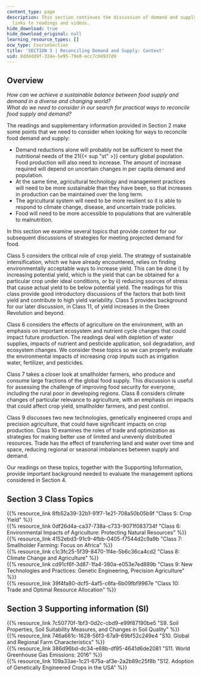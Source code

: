 ```yaml
---
content_type: page
description: This section continues the discussion of demand and supply, including
  links to readings and videos.
hide_download: true
hide_download_original: null
learning_resource_types: []
ocw_type: CourseSection
title: 'SECTION 3 | Reconciling Demand and Supply: Context'
uid: 8dd4dd9f-324e-5e95-79e8-ecc7c04937d9
---
```


Overview
--------

_How can we achieve a sustainable balance between food supply and demand in a diverse and changing world?_  
_What do we need to consider in our search for practical ways to reconcile food supply and demand?_

The readings and supplementary information provided in Section 2 make some points that we need to consider when looking for ways to reconcile food demand and supply:

*   Demand reductions alone will probably not be sufficient to meet the nutritional needs of the 21{{< sup "st" >}} century global population. Food production will also need to increase. The amount of increase required will depend on uncertain changes in per capita demand and population.
*   At the same time, agricultural technology and management practices will need to be more sustainable than they have been, so that increases in production can be maintained over the long term.
*   The agricultural system will need to be more resilient so it is able to respond to climate change, disease, and uncertain trade policies.
*   Food will need to be more accessible to populations that are vulnerable to malnutrition.

In this section we examine several topics that provide context for our subsequent discussions of strategies for meeting projected demand for food.

Class 5 considers the critical role of crop yield. The strategy of sustainable intensification, which we have already encountered, relies on finding environmentally acceptable ways to increase yield. This can be done i) by increasing potential yield, which is the yield that can be obtained for a particular crop under ideal conditions, or by ii) reducing sources of stress that cause actual yield to be below potential yield. The readings for this class provide good introductory discussions of the factors that both limit yield and contribute to high yield variability. Class 5 provides background for our later discussion, in Class 11, of yield increases in the Green Revolution and beyond.

Class 6 considers the effects of agriculture on the environment, with an emphasis on important ecosystem and nutrient cycle changes that could impact future production. The readings deal with depletion of water supplies, impacts of nutrient and pesticide application, soil degradation, and ecosystem changes. We consider these topics so we can properly evaluate the environmental impacts of increasing crop inputs such as irrigation water, fertilizer, and pesticides.

Class 7 takes a closer look at smallholder farmers, who produce and consume large fractions of the global food supply. This discussion is useful for assessing the challenge of improving food security for everyone, including the rural poor in developing regions. Class 8 considers climate changes of particular relevance to agriculture, with an emphasis on impacts that could affect crop yield, smallholder farmers, and pest control.

Class 9 discusses two new technologies, genetically engineered crops and precision agriculture, that could have significant impacts on crop production. Class 10 examines the roles of trade and optimization as strategies for making better use of limited and unevenly distributed resources. Trade has the effect of transferring land and water over time and space, reducing regional or seasonal imbalances between supply and demand.

Our readings on these topics, together with the Supporting Information, provide important background needed to evaluate the management options considered in Section 4.

Section 3 Class Topics
----------------------

{{% resource_link 8fb52a39-32b1-91f7-1e21-708a50b05b9f "Class 5: Crop Yield" %}}  
{{% resource_link 0df26d4a-ca37-738a-c733-9071f083734f "Class 6: Environmental Impacts of Agriculture: Protecting Natural Resources" %}}  
{{% resource_link 4152ebd3-91c9-4fbb-0405-f7544d2c9a9b "Class 7: Smallholder Farming: Focus on Africa" %}}  
{{% resource_link c1c3fc25-5f39-8470-1f4e-5b6c36ca4cd2 "Class 8: Climate Change and Agriculture" %}}  
{{% resource_link cd91cf6f-3d87-1fa4-380a-e053e7ed889b "Class 9: New Technologies and Practices: Genetic Engineering, Precision Agriculture" %}}  
{{% resource_link 39f4fa80-dcf5-4af5-c6fa-6b09fbf9967e "Class 10: Trade and Optimal Resource Allocation" %}}

Section 3 Supporting information (SI)
-------------------------------------

{{% resource_link 7c50770f-1bf3-0d2c-cbd9-e99f87190be5 "S9. Soil Properties, Soil Suitability Measures, and Changes in Soil Quality" %}}  
{{% resource_link 746a661c-1628-56f3-67a9-69bf52c249e4 "S10. Global and Regional Farm Characteristics" %}}  
{{% resource_link 386d96bd-dc34-e68b-df95-4641d6de2081 "S11. World Greenhouse Gas Emissions: 2016" %}}  
{{% resource_link 109a33ae-1c21-675a-af3e-2a2b89c25f8b "S12. Adoption of Genetically Engineered Crops in the USA" %}}